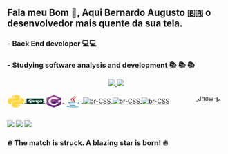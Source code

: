 ## Fala meu Bom 👋, Aqui Bernardo Augusto 🇧🇷 o desenvolvedor mais quente da sua tela.

### - Back End developer 💻💻

### - Studying software analysis and development 📚 📚 📚

  <div align="center">
  <a href="https://github.com/Bernardoaugustot">
  <img height="180em" src="https://github-readme-stats.vercel.app/api?username=Bernardoaugustot&show_icons=true&theme=radical&include_all_commits=true&count_private=true"/>
  <img height="170em" src="https://github-readme-stats.vercel.app/api/top-langs/?username=Bernardoaugustot&layout=compact&langs_count=7&theme=radical"/>
</div>                                                                                                              
<div style="display: inline_block"><br>
  <img align="center" alt="br-python" height="30" width="40" src="https://raw.githubusercontent.com/devicons/devicon/master/icons/python/python-plain.svg">
  <img align="center" alt="br-HTML" height="30" width="40" src="https://raw.githubusercontent.com/devicons/devicon/master/icons/django/django-original.svg">
  <img align="center" alt="br-CSS" height="30" width="40" src="https://raw.githubusercontent.com/devicons/devicon/master/icons/csharp/csharp-original.svg">
  <img align="center" alt="br-CSS" height="30" width="40" src="https://raw.githubusercontent.com/devicons/devicon/master/icons/java/java-original.svg">
  <img align="center" alt="br-CSS" height="30" width="40" src="https://cdn.jsdelivr.net/gh/devicons/devicon/icons/jupyter/jupyter-original.svg" />
  <img align="center" alt="br-CSS" height="30" width="40" src="https://cdn.jsdelivr.net/gh/devicons/devicon/icons/git/git-plain.svg" />
  <img align="center" alt="br-CSS" height="30" width="40" src="https://cdn.jsdelivr.net/gh/devicons/devicon/icons/pandas/pandas-original.svg" />
  <img align="right" alt="Jhow-pic" height="150" style="border-radius:50px;" 
src="https://cdn.discordapp.com/attachments/885721251417583630/928736255540363285/kindpng_7143956.png">
</div>

##

<div> 
  <a href="https://www.instagram.com/bernardo_augusto75/" target="_blank"><img src="https://img.shields.io/badge/-Instagram-%23E4405F?style=for-the-badge&logo=instagram&logoColor=white" target="_blank"></a>
  <a href = "mailto:bernardo.augustot@gmail.com"><img src="https://img.shields.io/badge/-Gmail-%23333?style=for-the-badge&logo=gmail&logoColor=white" target="_blank"></a>
  <a href= "https://www.linkedin.com/in/bernardo-augusto-996803189" target="_blank"><img src="https://img.shields.io/badge/-LinkedIn-%230077B5?style=for-the-badge&logo=linkedin&logoColor=white" target="_blank"></a>   
</div>
  <h3>🔥  The match is struck. A blazing star is born!	🔥</h3>


